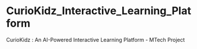 # CurioKidz_Interactive_Learning_Platform
CurioKidz : An AI-Powered Interactive Learning Platform - MTech Project
